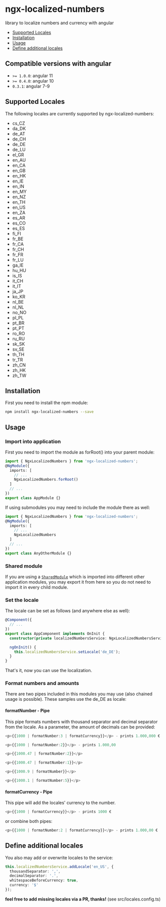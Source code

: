 # ngx-localized-numbers

library to localize numbers and currency with angular

- [Supported Locales](#supported-locales)
- [Installation](#installation)
- [Usage](#usage)
- [Define additional locales](#define-additional-locales)

## Compatible versions with angular
- `>= 1.0.0`: angular 11
- `>= 0.4.0`: angular 10
- `0.3.1`: angular 7-9

## Supported Locales

The following locales are currently supported by ngx-localized-numbers:

- cs_CZ
- da_DK
- de_AT
- de_CH
- de_DE
- de_LU
- el_GR
- en_AU
- en_CA
- en_GB
- en_HK
- en_IE
- en_IN
- en_MY
- en_NZ
- en_TH
- en_US
- en_ZA
- es_AR
- es_CO
- es_ES
- fi_FI
- fr_BE
- fr_CA
- fr_CH
- fr_FR
- fr_LU
- ga_IE
- hu_HU
- is_IS
- it_CH
- it_IT
- ja_JP
- ko_KR
- nl_BE
- nl_NL
- no_NO
- pl_PL
- pt_BR
- pt_PT
- ro_RO
- ru_RU
- sk_SK
- sv_SE
- th_TH
- tr_TR
- zh_CN
- zh_HK
- zh_TW

## Installation

First you need to install the npm module:

```sh
npm install ngx-localized-numbers --save
```

## Usage

### Import into application

First you need to import the module as forRoot() into your parent module:

```ts
import { NgxLocalizedNumbers } from 'ngx-localized-numbers';
@NgModule({
  imports: [
    // ...
    NgxLocalizedNumbers.forRoot()
  ]
  // ...
})
export class AppModule {}
```

If using submodules you may need to include the module there as well:

```ts
import { NgxLocalizedNumbers } from 'ngx-localized-numbers';
@NgModule({
  imports: [
    // ...
    NgxLocalizedNumbers
  ]
  // ...
})
export class AnyOtherModule {}
```

### Shared module

If you are using a [`SharedModule`](https://angular.io/docs/ts/latest/guide/ngmodule.html#!#shared-modules)
which is imported into different other application modules, you may export it from here so you do not need to import it in every child module.

### Set the locale

The locale can be set as follows (and anywhere else as well):

```ts
@Component({
  // ...
})
export class AppComponent implements OnInit {
  constructor(private localizedNumbersService: NgxLocalizedNumbersService) {}

  ngOnInit() {
    this.localizedNumbersService.setLocale('de_DE');
  }
}
```

That's it, now you can use the localization.

### Format numbers and amounts

There are two pipes included in this modules you may use (also chained usage is possible). These samples use the de_DE as locale:

#### formatNumber - Pipe

This pipe formats numbers with thousand separator and decimal separator from the locale. As a parameter, the amount of decimals can be provided:

```ts
<p>{{1000 | formatNumber:3 | formatCurrency}}</p> - prints 1.000,000 €

<p>{{1000 | formatNumber:2}}</p> - prints 1.000,00

<p>{{1000.47 | formatNumber:2}}</p>

<p>{{1000.47 | formatNumber:1}}</p>

<p>{{1000.9 | formatNumber}}</p>

<p>{{1000.1 | formatNumber:5}}</p>
```

#### formatCurrency - Pipe

This pipe will add the locales' currency to the number.

```ts
<p>{{1000 | formatCurrency}}</p> - prints 1000 €
```

or combine both pipes:

```ts
<p>{{1000 | formatNumber:2 | formatCurrency}}</p> - prints 1.000,00 €

```

## Define additional locales

You also may add or overwrite locales to the service:

```ts
this.localizedNumbersService.addLocale('en_US', {
  thousandSeparator: ',',
  decimalSeparator: '.',
  whitespaceBeforeCurrency: true,
  currency: '$'
});
```

**feel free to add missing locales via a PR, thanks!** (see src/locales.config.ts)
